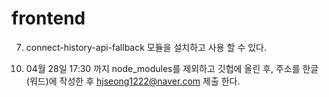 # frontend

<!-- 1) vue create를 통해 프로젝트를 생성할 수 있다 -->
<!-- 2) vue.config.js에 build 위치를 작성할 수 있다 -->
<!-- 3) vue.config.js에 proxy를 작성할 수 있다. -->
<!-- 4) axios를 사용해 get 요청을 보낼 수 있다 -->
<!-- 5) 프론트엔드에서  post 요청을 보낼 수 있다 (form 또는 axios 상관없음) -->

<!-- 6) express를 통해 프로젝트를 생성할 수 있다 -->
7) connect-history-api-fallback 모듈을 설치하고 사용 할 수 있다.
<!-- 8) router에 memo.js를 만들어 get과 post 메서드를 받아올 수 있다 (이때, app.js에서 /api/memo로 연결 시켜준다) -->
<!-- 9) 브라우저에 출력이 되고 작동이 된다. -->
10) 04월 28일 17:30 까지 node_modules를 제외하고 깃헙에 올린 후, 주소를 한글(워드)에 작성한 후 hjseong1222@naver.com 제출 한다. 